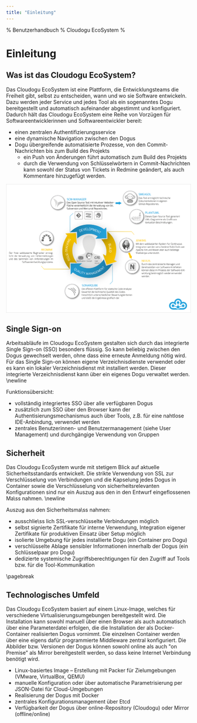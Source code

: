 ```yaml
---
title: "Einleitung"
---
```


% Benutzerhandbuch
% Cloudogu EcoSystem
%

# Einleitung
## Was ist das Cloudogu EcoSystem?
Das Cloudogu EcoSystem ist eine Plattform, die Entwicklungsteams die Freiheit gibt, selbst zu entscheiden, wann und wo sie Software entwickeln. Dazu werden jeder Service und jedes Tool als ein sogenanntes Dogu bereitgestellt und automatisch aufeinander abgestimmt und konfiguriert.
Dadurch hält das Cloudogu EcoSystem eine Reihe von Vorzügen für Softwareentwicklerinnen und Softwareentwickler bereit:

* einen zentralen Authentifizierungsservice
* eine dynamische Navigation zwischen den Dogus
* Dogu übergreifende automatisierte Prozesse, von den Commit-Nachrichten bis zum Build des Projekts
  * ein Push von Änderungen führt automatisch zum Build des Projekts
  * durch die Verwendung von Schlüsselwörtern in Commit-Nachrichten kann sowohl der Status von Tickets in Redmine geändert, als auch Kommentare hinzugefügt werden.

![Cloudogu Workflow](figures/introduction/Cloudogu_workflow.png)

## Single Sign-on
Arbeitsabläufe im Cloudogu EcoSystem gestalten sich durch das integrierte Single Sign-on (SSO) besonders flüssig. So kann beliebig zwischen den Dogus gewechselt werden, ohne dass eine erneute Anmeldung nötig wird. Für das Single Sign-on können eigene Verzeichnisdienste verwendet oder es kann ein lokaler Verzeichnisdienst mit installiert werden. Dieser integrierte Verzeichnisdienst kann über ein eigenes Dogu verwaltet werden.
\newline

Funktionsübersicht:

* vollständig integriertes SSO über alle verfügbaren Dogus
* zusätzlich zum SSO über den Browser kann der Authentisierungsmechanismus auch über Tools, z.B. für eine nahtlose IDE-Anbindung, verwendet werden
* zentrales Benutzerinnen- und Benutzermanagement (siehe User Management) und durchgängige Verwendung von Gruppen

## Sicherheit
Das Cloudogu EcoSystem wurde mit stetigem Blick auf aktuelle Sicherheitsstandards entwickelt. Die strikte Verwendung von SSL zur Verschlüsselung von Verbindungen und die Kapselung jedes Dogus in Container sowie die Verschlüsselung von sicherheitsrelevanten Konfigurationen sind nur ein Auszug aus den in den Entwurf eingeflossenen Ma\ss nahmen.
\newline

Auszug aus den Sicherheitsma\ss nahmen:

* ausschlie\ss lich SSL-verschlüsselte Verbindungen möglich
* selbst signierte Zertifikate für interne Verwendung, Integration eigener Zertifikate für produktiven Einsatz über Setup möglich
* isolierte Umgebung für jedes installierte Dogu (ein Container pro Dogu)
* verschlüsselte Ablage sensibler Informationen innerhalb der Dogus (ein Schlüsselpaar pro Dogu)
* dedizierte systemische Zugriffsberechtigungen für den Zugriff auf Tools bzw. für die Tool-Kommunikation

\pagebreak

## Technologisches Umfeld
Das Cloudogu EcoSystem basiert auf einem Linux-Image, welches für verschiedene Virtualisierungsumgebungen bereitgestellt wird. Die Installation kann sowohl manuell über einen Browser als auch automatisch über eine Parameterdatei erfolgen, die die Installation der als Docker-Container realisierten Dogus vornimmt. Die einzelnen Container werden über eine eigens dafür programmierte Middleware zentral konfiguriert. Die Abbilder bzw. Versionen der Dogus können sowohl online als auch "on Premise" als Mirror bereitgestellt werden, so dass keine Internet Verbindung benötigt wird.

* Linux-basiertes Image – Erstellung mit Packer für Zielumgebungen (VMware, VirtualBox, QEMU)
* manuelle Konfiguration oder über automatische Parametrisierung per JSON-Datei für Cloud-Umgebungen
* Realisierung der Dogus mit Docker
* zentrales Konfigurationsmanagement über Etcd
* Verfügbarkeit der Dogus über online-Repository (Cloudogu) oder Mirror (offline/online)
